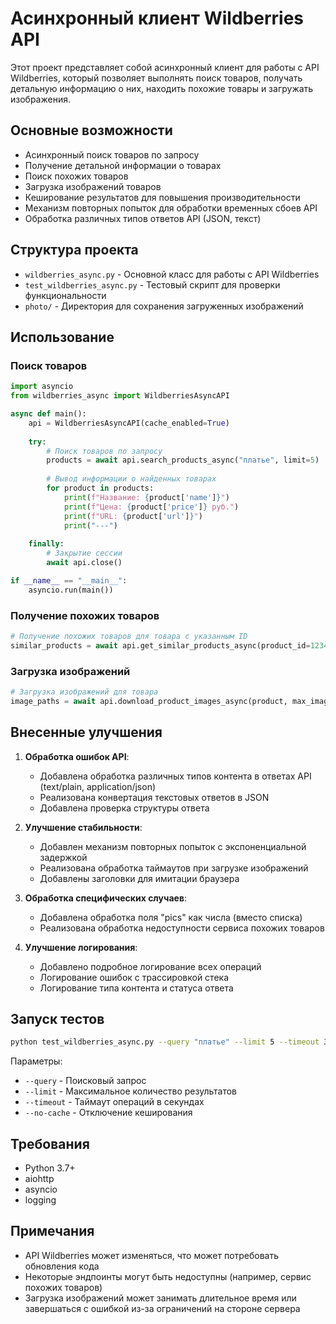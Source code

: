 # Асинхронный клиент Wildberries API

Этот проект представляет собой асинхронный клиент для работы с API Wildberries, который позволяет выполнять поиск товаров, получать детальную информацию о них, находить похожие товары и загружать изображения.

## Основные возможности

- Асинхронный поиск товаров по запросу
- Получение детальной информации о товарах
- Поиск похожих товаров
- Загрузка изображений товаров
- Кеширование результатов для повышения производительности
- Механизм повторных попыток для обработки временных сбоев API
- Обработка различных типов ответов API (JSON, текст)

## Структура проекта

- `wildberries_async.py` - Основной класс для работы с API Wildberries
- `test_wildberries_async.py` - Тестовый скрипт для проверки функциональности
- `photo/` - Директория для сохранения загруженных изображений

## Использование

### Поиск товаров

```python
import asyncio
from wildberries_async import WildberriesAsyncAPI

async def main():
    api = WildberriesAsyncAPI(cache_enabled=True)
    
    try:
        # Поиск товаров по запросу
        products = await api.search_products_async("платье", limit=5)
        
        # Вывод информации о найденных товарах
        for product in products:
            print(f"Название: {product['name']}")
            print(f"Цена: {product['price']} руб.")
            print(f"URL: {product['url']}")
            print("---")
    
    finally:
        # Закрытие сессии
        await api.close()

if __name__ == "__main__":
    asyncio.run(main())
```

### Получение похожих товаров

```python
# Получение похожих товаров для товара с указанным ID
similar_products = await api.get_similar_products_async(product_id=12345678, limit=5)
```

### Загрузка изображений

```python
# Загрузка изображений для товара
image_paths = await api.download_product_images_async(product, max_images=3)
```

## Внесенные улучшения

1. **Обработка ошибок API**:
   - Добавлена обработка различных типов контента в ответах API (text/plain, application/json)
   - Реализована конвертация текстовых ответов в JSON
   - Добавлена проверка структуры ответа

2. **Улучшение стабильности**:
   - Добавлен механизм повторных попыток с экспоненциальной задержкой
   - Реализована обработка таймаутов при загрузке изображений
   - Добавлены заголовки для имитации браузера

3. **Обработка специфических случаев**:
   - Добавлена обработка поля "pics" как числа (вместо списка)
   - Реализована обработка недоступности сервиса похожих товаров

4. **Улучшение логирования**:
   - Добавлено подробное логирование всех операций
   - Логирование ошибок с трассировкой стека
   - Логирование типа контента и статуса ответа

## Запуск тестов

```bash
python test_wildberries_async.py --query "платье" --limit 5 --timeout 30
```

Параметры:
- `--query` - Поисковый запрос
- `--limit` - Максимальное количество результатов
- `--timeout` - Таймаут операций в секундах
- `--no-cache` - Отключение кеширования

## Требования

- Python 3.7+
- aiohttp
- asyncio
- logging

## Примечания

- API Wildberries может изменяться, что может потребовать обновления кода
- Некоторые эндпоинты могут быть недоступны (например, сервис похожих товаров)
- Загрузка изображений может занимать длительное время или завершаться с ошибкой из-за ограничений на стороне сервера